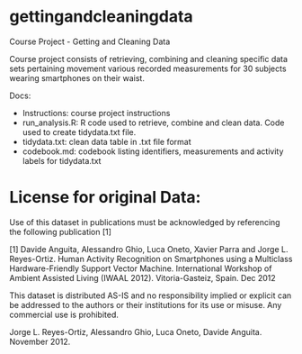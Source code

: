 # gettingandcleaningdata
Course Project - Getting and Cleaning Data

Course project consists of retrieving, combining and cleaning specific data sets pertaining movement various recorded measurements for 30 subjects wearing smartphones on their waist. 

Docs:
- Instructions: course project instructions
- run_analysis.R: R code used to retrieve, combine and clean data. Code used to create tidydata.txt file.
- tidydata.txt: clean data table in .txt file format
- codebook.md: codebook listing identifiers, measurements and activity labels for tidydata.txt


License for original Data:
========
Use of this dataset in publications must be acknowledged by referencing the following publication [1] 

[1] Davide Anguita, Alessandro Ghio, Luca Oneto, Xavier Parra and Jorge L. Reyes-Ortiz. Human Activity Recognition on Smartphones using a Multiclass Hardware-Friendly Support Vector Machine. International Workshop of Ambient Assisted Living (IWAAL 2012). Vitoria-Gasteiz, Spain. Dec 2012

This dataset is distributed AS-IS and no responsibility implied or explicit can be addressed to the authors or their institutions for its use or misuse. Any commercial use is prohibited.

Jorge L. Reyes-Ortiz, Alessandro Ghio, Luca Oneto, Davide Anguita. November 2012.
